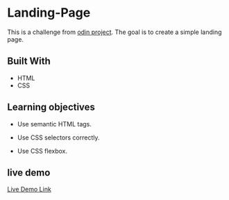 # Landing-Page

This is a challenge from [odin project](https://www.theodinproject.com/). The goal is to create a simple landing page.

## Built With

- HTML
- CSS

## Learning objectives

- Use semantic HTML tags.

- Use CSS selectors correctly.

- Use CSS flexbox.

## live demo

[Live Demo Link](https://4mr4n11.github.io/Landing-Page/)